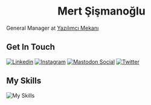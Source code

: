 <h1 align="center">
Mert Şişmanoğlu
</h1>

General Manager at [Yazılımcı Mekanı](https://github.com/yazilimcimekani)

## Get In Touch

[![Linkedin](https://skillicons.dev/icons?i=linkedin)](https://linkedin.com/in/mertssmnoglu)
[![Instagram](https://skillicons.dev/icons?i=instagram)](https://instagram.com/mertssmnoglu)
[![Mastodon Social](https://skillicons.dev/icons?i=mastodon)](https://mastodon.social/@mertssmnoglu)
[![Twitter](https://skillicons.dev/icons?i=twitter)](https://twitter.com/mertssmnoglu)


## My Skills

![My Skills](https://skillicons.dev/icons?i=js,ts,vue,nodejs,golang,c,linux,docker,mysql,mongodb)
